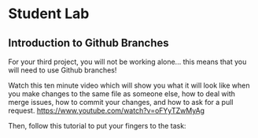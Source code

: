 # Student Lab

## Introduction to Github Branches  

For your third project, you will not be working alone... this means that you will need to use Github branches! 

Watch this ten minute video which will show you what it will look like when you make changes to the same file as someone else, how to deal with merge issues, how to commit your changes, and how to ask for a pull request.
https://www.youtube.com/watch?v=oFYyTZwMyAg

Then, follow this tutorial to put your fingers to the task:

